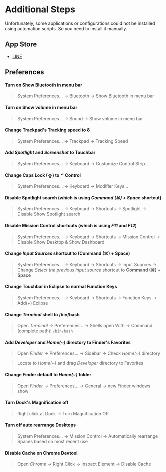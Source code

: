 # Additional Steps

Unfortunately, some applications or configurations could not be installed using
automation scripts. So you need to install it manually.

## App Store

- [LINE](macappstore://itunes.apple.com/app/id539883307?mt=12)

## Preferences

#### Turn on Show Bluetooth in menu bar

> System Preferences... → Bluetooth → Show Bluetooth in menu bar

#### Turn on Show volume in menu bar

> System Preferences... → Sound → Show volume in menu bar

#### Change Trackpad's Tracking speed to 8

> System Preferences... → Trackpad → Tracking Speed

#### Add _Spotlight_ and _Screenshot_ to Touchbar

> System Preferences... → Keyboard → Customize Control Strip...

#### Change **Caps Lock (⇪)** to **⌃ Control**

> System Preferences... → Keyboard → Modifier Keys...

#### Disable Spotlight search (which is using _Command (⌘) + Space_ shortcut)

> System Preferences... → Keyboard → Shortcuts → Spotlight → Disable Show
> Spotlight search

#### Disable Mission Control shortcuts (which is using _F11_ and _F12_)

> System Preferences... → Keyboard → Shortcuts → Mission Control → Disable Show
> Desktop & Show Dashboard

#### Change _Input Sources_ shortcut to (Command (⌘) + Space)

> System Preferences... → Keyboard → Shortcuts → Input Sources → Change _Select
> the previous input source_ shortcut to **Command (⌘) + Space**

#### Change Touchbar in Eclipse to normal Function Keys

> System Preferences... → Keyboard → Shortcuts → Function Keys → Add(+) Eclipse

#### Change _Terminal_ shell to /bin/bash

> Open _Terminal_ → Preferences... → Shells open With → Command (complete path):
> `/bin/bash`

#### Add _Developer_ and _Home(~)_ directory to Finder's Favorites

> Open _Finder_ → Preferences... → Sidebar → Check _Home(~)_ directory

> Locate to _Home(~)_ and drag _Developer_ directory to Favorites

#### Change Finder default to _Home(~)_ folder

> Open _Finder_ → Preferences... → General → new Finder windows show

#### Turn Dock's Magnification **off**

> Right click at Dock → Turn Magnification Off

#### Turn off auto rearrange Desktops

> System Preferences... → Mission Control → Automatically rearrange Spaces based
> on most recent use

#### Disable Cache on Chrome Devtool

> Open _Chrome_ → Right Click → Inspect Element → Disable Cache
